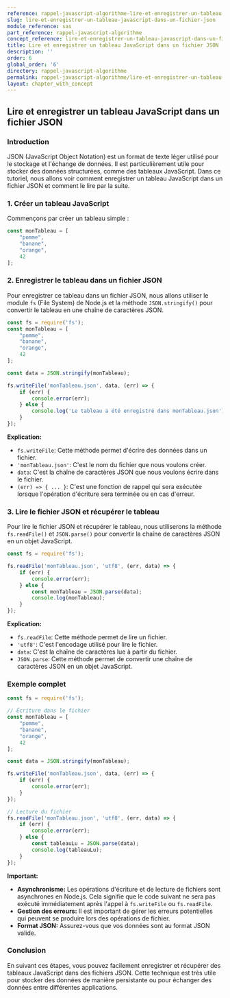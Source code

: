 ```yaml
---
reference: rappel-javascript-algorithme-lire-et-enregistrer-un-tableau-javascript-dans-un-fichier-json
slug: lire-et-enregistrer-un-tableau-javascript-dans-un-fichier-json
module_reference: sas
part_reference: rappel-javascript-algorithme
concept_reference: lire-et-enregistrer-un-tableau-javascript-dans-un-fichier-json
title: Lire et enregistrer un tableau JavaScript dans un fichier JSON
description: ''
order: 6
global_order: '6'
directory: rappel-javascript-algorithme
permalink: rappel-javascript-algorithme/lire-et-enregistrer-un-tableau-javascript-dans-un-fichier-json
layout: chapter_with_concept
---
```



## Lire et enregistrer un tableau JavaScript dans un fichier JSON

### Introduction
JSON (JavaScript Object Notation) est un format de texte léger utilisé pour le stockage et l'échange de données. Il est particulièrement utile pour stocker des données structurées, comme des tableaux JavaScript. Dans ce tutoriel, nous allons voir comment enregistrer un tableau JavaScript dans un fichier JSON et comment le lire par la suite.

### 1. Créer un tableau JavaScript
Commençons par créer un tableau simple :

```javascript
const monTableau = [
    "pomme",
    "banane",
    "orange",
    42
];
```

### 2. Enregistrer le tableau dans un fichier JSON
Pour enregistrer ce tableau dans un fichier JSON, nous allons utiliser le module `fs` (File System) de Node.js et la méthode `JSON.stringify()` pour convertir le tableau en une chaîne de caractères JSON.

```javascript
const fs = require('fs');
const monTableau = [
    "pomme",
    "banane",
    "orange",
    42
];

const data = JSON.stringify(monTableau);

fs.writeFile('monTableau.json', data, (err) => {
    if (err) {
        console.error(err);
    } else {
        console.log('Le tableau a été enregistré dans monTableau.json');
    }
});
```

**Explication:**

* `fs.writeFile`: Cette méthode permet d'écrire des données dans un fichier.
* `'monTableau.json'`: C'est le nom du fichier que nous voulons créer.
* `data`: C'est la chaîne de caractères JSON que nous voulons écrire dans le fichier.
* `(err) => { ... }`: C'est une fonction de rappel qui sera exécutée lorsque l'opération d'écriture sera terminée ou en cas d'erreur.

### 3. Lire le fichier JSON et récupérer le tableau
Pour lire le fichier JSON et récupérer le tableau, nous utiliserons la méthode `fs.readFile()` et `JSON.parse()` pour convertir la chaîne de caractères JSON en un objet JavaScript.

```javascript
const fs = require('fs');

fs.readFile('monTableau.json', 'utf8', (err, data) => {
    if (err) {
        console.error(err);
    } else {
        const monTableau = JSON.parse(data);
        console.log(monTableau);
    }
});
```

**Explication:**

* `fs.readFile`: Cette méthode permet de lire un fichier.
* `'utf8'`: C'est l'encodage utilisé pour lire le fichier.
* `data`: C'est la chaîne de caractères lue à partir du fichier.
* `JSON.parse`: Cette méthode permet de convertir une chaîne de caractères JSON en un objet JavaScript.

### Exemple complet
```javascript
const fs = require('fs');

// Écriture dans le fichier
const monTableau = [
    "pomme",
    "banane",
    "orange",
    42
];

const data = JSON.stringify(monTableau);

fs.writeFile('monTableau.json', data, (err) => {
    if (err) {
        console.error(err);
    }
});

// Lecture du fichier
fs.readFile('monTableau.json', 'utf8', (err, data) => {
    if (err) {
        console.error(err);
    } else {
        const tableauLu = JSON.parse(data);
        console.log(tableauLu);
    }
});
```

**Important:**

* **Asynchronisme:** Les opérations d'écriture et de lecture de fichiers sont asynchrones en Node.js. Cela signifie que le code suivant ne sera pas exécuté immédiatement après l'appel à `fs.writeFile` ou `fs.readFile`.
* **Gestion des erreurs:** Il est important de gérer les erreurs potentielles qui peuvent se produire lors des opérations de fichier.
* **Format JSON:** Assurez-vous que vos données sont au format JSON valide.

### Conclusion
En suivant ces étapes, vous pouvez facilement enregistrer et récupérer des tableaux JavaScript dans des fichiers JSON. Cette technique est très utile pour stocker des données de manière persistante ou pour échanger des données entre différentes applications.

